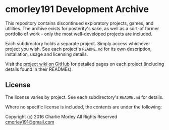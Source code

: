 # cmorley191 Development Archive

This repository contains discontinued exploratory projects, games, 
and utilities. The archive exists for posterity's sake, as well
as a sort-of former portfolio of work - only the most well-developed
projects are included.

Each subdirectory holds a separate project. Simply access whichever
project you wish. See each project's `README.md` for its own 
description, installation, usage and licensing details.

Visit the [project wiki on GitHub](https://github.com/cmorley191/cmorley191-Development-Archive/wiki)
for detailed pages on each project (including details found in their
READMEs).

## License

The license varies by project. See each subdirectory's `README.md`
for details.

Where no specific license is included, the contents are under the
following:

Copyright (c) 2016 Charlie Morley All Rights Reserved  
cmorley191@gmail.com
